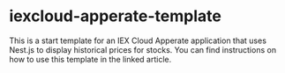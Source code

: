 # iexcloud-apperate-template

This is a start template for an IEX Cloud Apperate application that uses Nest.js to display historical prices for stocks. You can find instructions on how to use this template in the linked article.
